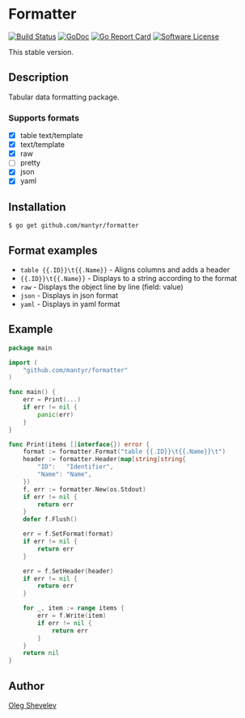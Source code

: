# Formatter

[![Build Status](https://travis-ci.org/mantyr/formatter.svg?branch=master)](https://travis-ci.org/mantyr/formatter)
[![GoDoc](https://godoc.org/github.com/mantyr/formatter?status.png)](http://godoc.org/github.com/mantyr/formatter)
[![Go Report Card](https://goreportcard.com/badge/github.com/mantyr/formatter?v=1)][goreport]
[![Software License](https://img.shields.io/badge/license-MIT-brightgreen.svg)](LICENSE.md)

This stable version.

## Description

Tabular data formatting package.

### Supports formats

- [x] table text/template
- [x] text/template
- [x] raw
- [ ] pretty
- [x] json
- [x] yaml

## Installation

    $ go get github.com/mantyr/formatter

## Format examples

- `table {{.ID}}\t{{.Name}}` - Aligns columns and adds a header
- `{{.ID}}\t{{.Name}}`       - Displays to a string according to the format
- `raw`                      - Displays the object line by line (field: value)
- `json`                     - Displays in json format
- `yaml`                     - Displays in yaml format

## Example

```go
package main

import (
	"github.com/mantyr/formatter"
)

func main() {
	err = Print(...)
	if err != nil {
		panic(err)
	}
}

func Print(items []interface{}) error {
	format := formatter.Format("table {{.ID}}\t{{.Name}}\t")
	header := formatter.Header(map[string]string{
		"ID":   "Identifier",
		"Name": "Name",
	})
	f, err := formatter.New(os.Stdout)
	if err != nil {
		return err
	}
	defer f.Flush()

	err = f.SetFormat(format)
	if err != nil {
		return err
	}

	err = f.SetHeader(header)
	if err != nil {
		return err
	}

	for _, item := range items {
		err = f.Write(item)
		if err != nil {
			return err
		}
	}
	return nil
}
```

## Author

[Oleg Shevelev][mantyr]

[mantyr]: https://github.com/mantyr

[build_status]: https://travis-ci.org/mantyr/formatter
[godoc]:        http://godoc.org/github.com/mantyr/formatter
[goreport]:     https://goreportcard.com/report/github.com/mantyr/formatter
